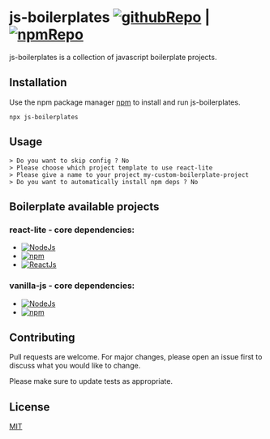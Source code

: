 # js-boilerplates [![githubRepo](https://img.shields.io/badge/github-michalisKout-coral.svg)](https://github.com/michalisKout/js-boilerplates) | [![npmRepo](https://img.shields.io/badge/version-1.0.0-purple.svg)](https://www.npmjs.com/package/@michaliskout/js-boilerplates)

js-boilerplates is a collection of javascript boilerplate projects.

## Installation

Use the npm package manager [npm](https://www.npmjs.com/) to install and run js-boilerplates.

```
npx js-boilerplates
```

## Usage

```terminal
> Do you want to skip config ? No
> Please choose which project template to use react-lite
> Please give a name to your project my-custom-boilerplate-project
> Do you want to automatically install npm deps ? No
```

## Boilerplate available projects

### react-lite - core dependencies:

-   [![NodeJs](https://img.shields.io/badge/nodeJs-13.11.0-green.svg)](https://webpack.js.org/)
-   [![npm](https://img.shields.io/badge/npm-6.13.7-red.svg)](https://webpack.js.org/)
-   [![ReactJs](https://img.shields.io/badge/reactJs-16.13.1-blue.svg)](https://webpack.js.org/)

### vanilla-js - core dependencies:

-   [![NodeJs](https://img.shields.io/badge/nodeJs-13.11.0-green.svg)](https://webpack.js.org/)
-   [![npm](https://img.shields.io/badge/npm-6.13.7-red.svg)](https://webpack.js.org/)

## Contributing

Pull requests are welcome. For major changes, please open an issue first to discuss what you would like to change.

Please make sure to update tests as appropriate.

## License

[MIT](https://choosealicense.com/licenses/mit/)
